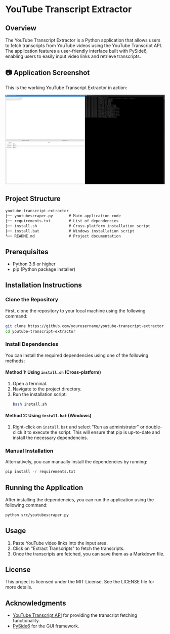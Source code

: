 # YouTube Transcript Extractor

## Overview
The YouTube Transcript Extractor is a Python application that allows users to fetch transcripts from YouTube videos using the YouTube Transcript API. The application features a user-friendly interface built with PySide6, enabling users to easily input video links and retrieve transcripts.

## 📷 Application Screenshot

This is the working YouTube Transcript Extractor in action:

![YouTube Transcript Extractor UI](https://github.com/KingAiCodeForge/youtube-transcript-extractor/blob/main/screenshot-app-ui.png?raw=true)

## Project Structure
```
youtube-transcript-extractor
├── youtubescraper.py       # Main application code
├── requirements.txt        # List of dependencies
├── install.sh              # Cross-platform installation script
├── install.bat             # Windows installation script
└── README.md               # Project documentation
```

## Prerequisites
- Python 3.6 or higher
- pip (Python package installer)

## Installation Instructions

### Clone the Repository
First, clone the repository to your local machine using the following command:
```bash
git clone https://github.com/yourusername/youtube-transcript-extractor.git
cd youtube-transcript-extractor
```

### Install Dependencies
You can install the required dependencies using one of the following methods:

#### Method 1: Using `install.sh` (Cross-platform)
1. Open a terminal.
2. Navigate to the project directory.
3. Run the installation script:
   ```bash
   bash install.sh
   ```

#### Method 2: Using `install.bat` (Windows)
1. Right-click on `install.bat` and select "Run as administrator" or double-click it to execute the script. This will ensure that pip is up-to-date and install the necessary dependencies.

### Manual Installation
Alternatively, you can manually install the dependencies by running:
```bash
pip install -r requirements.txt
```

## Running the Application
After installing the dependencies, you can run the application using the following command:
```bash
python src/youtubescraper.py
```

## Usage
1. Paste YouTube video links into the input area.
2. Click on "Extract Transcripts" to fetch the transcripts.
3. Once the transcripts are fetched, you can save them as a Markdown file.

## License
This project is licensed under the MIT License. See the LICENSE file for more details.

## Acknowledgments
- [YouTube Transcript API](https://github.com/jdepoix/youtube-transcript-api) for providing the transcript fetching functionality.
- [PySide6](https://pyside.org/) for the GUI framework.
